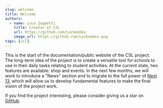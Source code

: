 ```yaml
---
slug: welcome
title: Welcome
authors:
  - name: Luca Zoppetti
    title: Creator of CSL
    url: https://github.com/LuckeeDev
    image_url: https://github.com/LuckeeDev.png
tags: [csl]
---
```


This is the start of the documentation/public website of the CSL project. The long-term idea of the project is to create a versatile tool for schools to use in their daily tasks relating to student activities. At the current state, two features are available: shop and events. In the next few months, we will work to introduce a "News" section and to migrate to the full power of [Next 13](https://nextjs.org/13), which will allow us to develop fundamental features to make the final vision of the project work.

If you find the project interesting, please consider giving us a star on [GitHub](https://github.com/LuckeeDev/csl).
